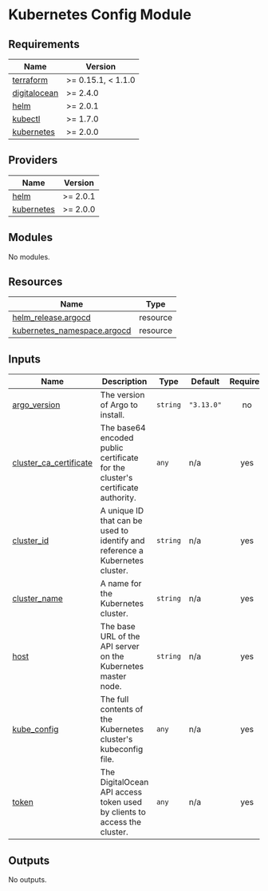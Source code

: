 # Kubernetes Config Module


<!-- BEGINNING OF PRE-COMMIT-TERRAFORM DOCS HOOK -->
## Requirements

| Name | Version |
|------|---------|
| <a name="requirement_terraform"></a> [terraform](#requirement\_terraform) | >= 0.15.1, < 1.1.0 |
| <a name="requirement_digitalocean"></a> [digitalocean](#requirement\_digitalocean) | >= 2.4.0 |
| <a name="requirement_helm"></a> [helm](#requirement\_helm) | >= 2.0.1 |
| <a name="requirement_kubectl"></a> [kubectl](#requirement\_kubectl) | >= 1.7.0 |
| <a name="requirement_kubernetes"></a> [kubernetes](#requirement\_kubernetes) | >= 2.0.0 |

## Providers

| Name | Version |
|------|---------|
| <a name="provider_helm"></a> [helm](#provider\_helm) | >= 2.0.1 |
| <a name="provider_kubernetes"></a> [kubernetes](#provider\_kubernetes) | >= 2.0.0 |

## Modules

No modules.

## Resources

| Name | Type |
|------|------|
| [helm_release.argocd](https://registry.terraform.io/providers/hashicorp/helm/latest/docs/resources/release) | resource |
| [kubernetes_namespace.argocd](https://registry.terraform.io/providers/hashicorp/kubernetes/latest/docs/resources/namespace) | resource |

## Inputs

| Name | Description | Type | Default | Required |
|------|-------------|------|---------|:--------:|
| <a name="input_argo_version"></a> [argo\_version](#input\_argo\_version) | The version of Argo to install. | `string` | `"3.13.0"` | no |
| <a name="input_cluster_ca_certificate"></a> [cluster\_ca\_certificate](#input\_cluster\_ca\_certificate) | The base64 encoded public certificate for the cluster's certificate authority. | `any` | n/a | yes |
| <a name="input_cluster_id"></a> [cluster\_id](#input\_cluster\_id) | A unique ID that can be used to identify and reference a Kubernetes cluster. | `string` | n/a | yes |
| <a name="input_cluster_name"></a> [cluster\_name](#input\_cluster\_name) | A name for the Kubernetes cluster. | `string` | n/a | yes |
| <a name="input_host"></a> [host](#input\_host) | The base URL of the API server on the Kubernetes master node. | `string` | n/a | yes |
| <a name="input_kube_config"></a> [kube\_config](#input\_kube\_config) | The full contents of the Kubernetes cluster's kubeconfig file. | `any` | n/a | yes |
| <a name="input_token"></a> [token](#input\_token) | The DigitalOcean API access token used by clients to access the cluster. | `any` | n/a | yes |

## Outputs

No outputs.
<!-- END OF PRE-COMMIT-TERRAFORM DOCS HOOK -->
